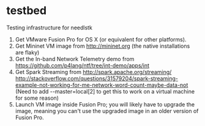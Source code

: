# testbed
Testing infrastructure for needlstk

1. Get VMware Fusion Pro for OS X (or equivalent for other platforms).
2. Get Mininet VM image from http://mininet.org (the native installations are flaky)
3. Get the In-band Network Telemetry demo from https://github.com/p4lang/ntf/tree/int-demo/apps/int
4. Get Spark Streaming from http://spark.apache.org/streaming/
http://stackoverflow.com/questions/31579204/spark-streaming-example-not-working-for-me-network-word-count-maybe-data-not
(Need to add --master=local[2] to get this to work on a virtual machine for some reason)
5. Launch VM image inside Fusion Pro; you will likely have to upgrade the image, meaning you can't use the upgraded image in an older version of Fusion Pro.
